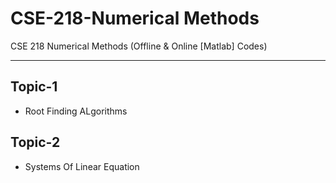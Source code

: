 # CSE-218-Numerical Methods
CSE 218 Numerical Methods (Offline &amp; Online [Matlab] Codes)

---
## Topic-1
- Root Finding ALgorithms
## Topic-2
- Systems Of Linear Equation
